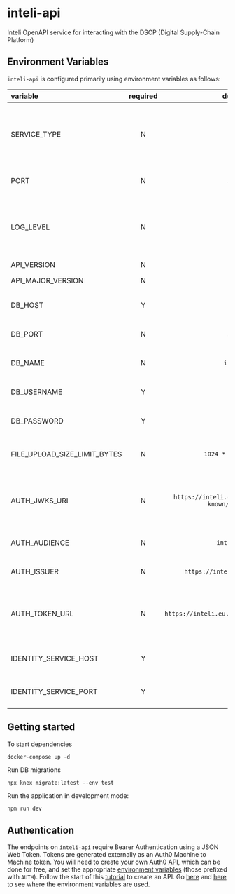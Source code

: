 # inteli-api

Inteli OpenAPI service for interacting with the DSCP (Digital Supply-Chain Platform)

## Environment Variables

`inteli-api` is configured primarily using environment variables as follows:

| variable                     | required |                       default                       | description                                                                          |
| :--------------------------- | :------: | :-------------------------------------------------: | :----------------------------------------------------------------------------------- |
| SERVICE_TYPE                 |    N     |                       `info`                        | Logging level. Valid values are [`trace`, `debug`, `info`, `warn`, `error`, `fatal`] |
| PORT                         |    N     |                       `3001`                        | The port for the API to listen on                                                    |
| LOG_LEVEL                    |    N     |                       `info`                        | Logging level. Valid values are [`trace`, `debug`, `info`, `warn`, `error`, `fatal`] |
| API_VERSION                  |    N     |                          -                          | API version                                                                          |
| API_MAJOR_VERSION            |    N     |                          -                          | API major version                                                                    |
| DB_HOST                      |    Y     |                          -                          | PostgreSQL database hostname                                                         |
| DB_PORT                      |    N     |                       `5432`                        | PostgreSQL database port                                                             |
| DB_NAME                      |    N     |                      `inteli`                       | PostgreSQL database name                                                             |
| DB_USERNAME                  |    Y     |                          -                          | PostgreSQL database username                                                         |
| DB_PASSWORD                  |    Y     |                          -                          | PostgreSQL database password                                                         |
| FILE_UPLOAD_SIZE_LIMIT_BYTES |    N     |                 `1024 * 1024 * 100`                 | Maximum file size in bytes for upload                                                |
| AUTH_JWKS_URI                |    N     | `https://inteli.eu.auth0.com/.well-known/jwks.json` | JSON Web Key Set containing public keys used by the Auth0 API                        |
| AUTH_AUDIENCE                |    N     |                    `inteli-dev`                     | Identifier of the Auth0 API                                                          |
| AUTH_ISSUER                  |    N     |           `https://inteli.eu.auth0.com/`            | Domain of the Auth0 API `                                                            |
| AUTH_TOKEN_URL               |    N     |      `https://inteli.eu.auth0.com/oauth/token`      | Auth0 API endpoint that issues an Authorisation (Bearer) access token                |
| IDENTITY_SERVICE_HOST        |    Y     |                                                     | Hostname of the `dscp-identity-service`                                              |
| IDENTITY_SERVICE_PORT        |    Y     |                                                     | Port of the `dscp-identity-service`                                                  |

## Getting started

To start dependencies

```
docker-compose up -d
```

Run DB migrations

```
npx knex migrate:latest --env test
```

Run the application in development mode:

```sh
npm run dev
```

## Authentication

The endpoints on `inteli-api` require Bearer Authentication using a JSON Web Token. Tokens are generated externally as an Auth0 Machine to Machine token. You will need to create your own Auth0 API, which can be done for free, and set the appropriate [environment variables](#configuration) (those prefixed with `AUTH`). Follow the start of this [tutorial](https://auth0.com/docs/quickstart/backend/nodejs#configure-auth0-apis) to create an API. Go [here](app/routes/auth.js) and [here](app/auth.js) to see where the environment variables are used.
